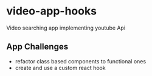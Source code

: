 # video-app-hooks

Video searching app implementing youtube Api

## App Challenges
 - refactor class based components to functional ones
 - create and use a custom react hook
